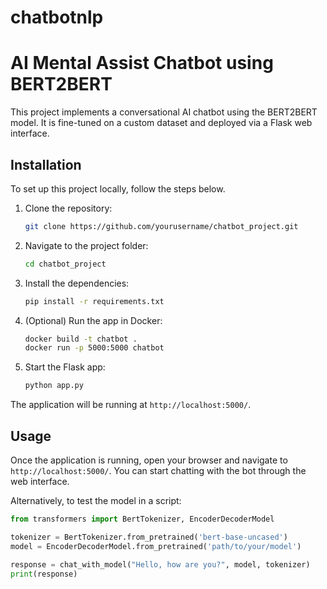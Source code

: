 # chatbotnlp

# AI  Mental Assist Chatbot using BERT2BERT

This project implements a conversational AI chatbot using the BERT2BERT model. It is fine-tuned on a custom dataset and deployed via a Flask web interface.

## Installation

To set up this project locally, follow the steps below.

1. Clone the repository:
    ```bash
    git clone https://github.com/yourusername/chatbot_project.git
    ```

2. Navigate to the project folder:
    ```bash
    cd chatbot_project
    ```

3. Install the dependencies:
    ```bash
    pip install -r requirements.txt
    ```

4. (Optional) Run the app in Docker:
    ```bash
    docker build -t chatbot .
    docker run -p 5000:5000 chatbot
    ```

5. Start the Flask app:
    ```bash
    python app.py
    ```

The application will be running at `http://localhost:5000/`.



## Usage

Once the application is running, open your browser and navigate to `http://localhost:5000/`. You can start chatting with the bot through the web interface.

Alternatively, to test the model in a script:
```python
from transformers import BertTokenizer, EncoderDecoderModel

tokenizer = BertTokenizer.from_pretrained('bert-base-uncased')
model = EncoderDecoderModel.from_pretrained('path/to/your/model')

response = chat_with_model("Hello, how are you?", model, tokenizer)
print(response)


    

